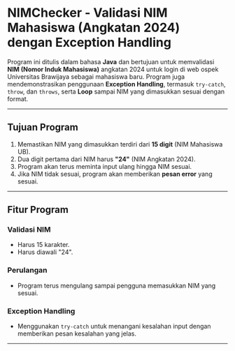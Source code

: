 # NIMChecker - Validasi NIM Mahasiswa (Angkatan 2024) dengan Exception Handling

Program ini ditulis dalam bahasa **Java** dan bertujuan untuk memvalidasi **NIM (Nomor Induk Mahasiswa)** angkatan 2024 untuk login di web ospek Universitas Brawijaya sebagai mahasiswa baru. Program juga mendemonstrasikan penggunaan **Exception Handling**, termasuk `try-catch`, `throw`, dan `throws`, serta **Loop** sampai NIM yang dimasukkan sesuai dengan format.

---

## Tujuan Program

1. Memastikan NIM yang dimasukkan terdiri dari **15 digit** (NIM Mahasiswa UB).
2. Dua digit pertama dari NIM harus **"24"** (NIM Angkatan 2024).
3. Program akan terus meminta input ulang hingga NIM sesuai.
4. Jika NIM tidak sesuai, program akan memberikan **pesan error** yang sesuai.

---

## Fitur Program

### Validasi NIM
- Harus 15 karakter.
- Harus diawali "24".

### Perulangan
- Program terus mengulang sampai pengguna memasukkan NIM yang sesuai.

### Exception Handling
- Menggunakan `try-catch` untuk menangani kesalahan input dengan memberikan pesan kesalahan yang jelas.

---

